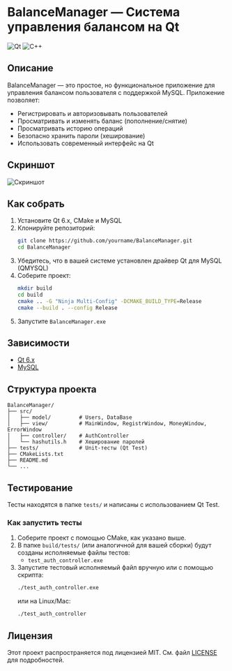 # BalanceManager — Система управления балансом на Qt

![Qt](https://img.shields.io/badge/Qt-6.x-green)
![C++](https://img.shields.io/badge/C%2B%2B-17-blue)

## Описание

BalanceManager — это простое, но функциональное приложение для управления балансом пользователя с поддержкой MySQL. Приложение позволяет:
- Регистрировать и авторизовывать пользователей
- Просматривать и изменять баланс (пополнение/снятие)
- Просматривать историю операций
- Безопасно хранить пароли (хеширование)
- Использовать современный интерфейс на Qt

## Скриншот
![Скриншот](https://github.com/user-attachments/assets/28d701ca-10d9-46d8-8ca9-0dcb9091a0d7)

## Как собрать

1. Установите Qt 6.x, CMake и MySQL
2. Клонируйте репозиторий:
   ```bash
   git clone https://github.com/yourname/BalanceManager.git
   cd BalanceManager
   ```
3. Убедитесь, что в вашей системе установлен драйвер Qt для MySQL (QMYSQL)
4. Соберите проект:
   ```bash
   mkdir build
   cd build
   cmake .. -G "Ninja Multi-Config" -DCMAKE_BUILD_TYPE=Release
   cmake --build . --config Release
   ```
5. Запустите `BalanceManager.exe`

## Зависимости
- [Qt 6.x](https://www.qt.io/download)
- [MySQL](https://www.mysql.com/)

## Структура проекта
```
BalanceManager/
├── src/
│   ├── model/         # Users, DataBase
│   ├── view/          # MainWindow, RegistrWindow, MoneyWindow, ErrorWindow
│   ├── controller/    # AuthController
│   └── hashutils.h    # Хеширование паролей
├── tests/             # Unit-тесты (Qt Test)
├── CMakeLists.txt
├── README.md
└── ...
```

## Тестирование

Тесты находятся в папке `tests/` и написаны с использованием Qt Test.

### Как запустить тесты

1. Соберите проект с помощью CMake, как указано выше.
2. В папке `build/tests/` (или аналогичной для вашей сборки) будут созданы исполняемые файлы тестов:
   - `test_auth_controller.exe`
3. Запустите тестовый исполняемый файл вручную или с помощью скрипта:
   ```bash
   ./test_auth_controller.exe
   ```
   или на Linux/Mac:
   ```bash
   ./test_auth_controller
   ```

## Лицензия

Этот проект распространяется под лицензией MIT. См. файл [LICENSE](LICENSE) для подробностей.
